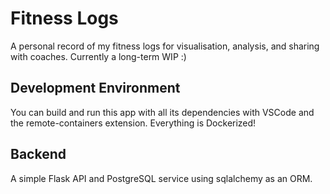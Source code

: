 # Fitness Logs

A personal record of my fitness logs for visualisation, analysis, and sharing with coaches. Currently a long-term WIP :) 

## Development Environment

You can build and run this app with all its dependencies with VSCode and the remote-containers extension. Everything is Dockerized! 

## Backend

A simple Flask API and PostgreSQL service using sqlalchemy as an ORM. 
